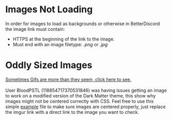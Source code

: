 # Images Not Loading

<div>In order for images to load as backgrounds or otherwise in BetterDiscord the image link must contain:<br>
  <ul>
    <li>HTTPS at the beginning of the link to the image.</li>
    <li>Must end with an image filetype: <i>.png</i> or <i>.jpg</i></li>
  </ul>

# Oddly Sized Images

<div><a href="https://github.com/CompletelyUnbelievable/ThemeResource/blob/master/BetterDiscord101/ImageIssues/Images/bRMaNZT.gif">Sometimes Gifs are more than they seem, click here to see.</a></div><br>

<div>User BloodPSTL (118854717370531846) was having issues getting an image to work on a modified version of the Dark Matter theme, this show why images might not be centered correctly with CSS. Feel free to use this simple <a href="https://github.com/CompletelyUnbelievable/ThemeResource/blob/master/BetterDiscord101/ImageIssues/OddlySizedImagesExample.html">example</a> file to make sure images are centered properly, just replace the imgur link with a direct link to the image you want to check.</div>

